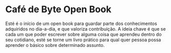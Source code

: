 Café de Byte Open Book
=======

Esté é o início de um open book para guardar parte dos conhecimentos adquiridos no dia-a-dia, e que valoriza contribuição. A ideia chave é que se cada um que poder escrever sobre alguma coisa que aprendeu dentro do seu cotidiano, esté se torne um livro prático para qual quer pessoa possa aprender o básico sobre determinado assunto.
